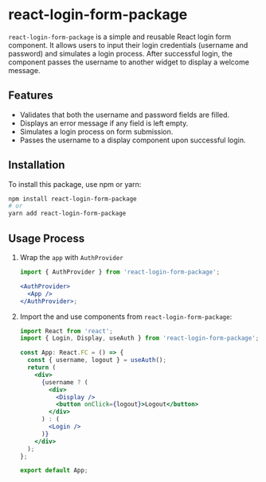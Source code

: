 # react-login-form-package

`react-login-form-package` is a simple and reusable React login form component. It allows users to input their login credentials (username and password) and simulates a login process. After successful login, the component passes the username to another widget to display a welcome message.

## Features

- Validates that both the username and password fields are filled.
- Displays an error message if any field is left empty.
- Simulates a login process on form submission.
- Passes the username to a display component upon successful login.

## Installation

To install this package, use npm or yarn:

```bash
npm install react-login-form-package
# or
yarn add react-login-form-package
```

## Usage Process

1. Wrap the `app` with `AuthProvider`

   ```jsx
   import { AuthProvider } from 'react-login-form-package';

   <AuthProvider>
     <App />
   </AuthProvider>;
   ```

2. Import the and use components from `react-login-form-package`:

   ```jsx
   import React from 'react';
   import { Login, Display, useAuth } from 'react-login-form-package';

   const App: React.FC = () => {
     const { username, logout } = useAuth();
     return (
       <div>
         {username ? (
           <div>
             <Display />
             <button onClick={logout}>Logout</button>
           </div>
         ) : (
           <Login />
         )}
       </div>
     );
   };

   export default App;
   ```
